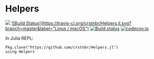 # Helpers

[![](https://img.shields.io/badge/docs-latest-blue.svg)](https://crstnbr.github.io/Helpers.jl/latest)
[![Build Status](https://travis-ci.org/crstnbr/Helpers.jl.svg?branch=master&label="Linux / macOS")](https://travis-ci.org/crstnbr/Helpers.jl)
[![Build status](https://ci.appveyor.com/api/projects/status/b7jyi0x4krxthva6?svg=true)](https://ci.appveyor.com/project/crstnbr/helpers-jl)
[![codecov.io](http://codecov.io/github/crstnbr/Helpers.jl/coverage.svg?branch=master&label=Windows)](http://codecov.io/github/crstnbr/Helpers.jl?branch=master)

In Julia REPL:
```
Pkg.clone("https://github.com/crstnbr/Helpers.jl")
using Helpers
```
